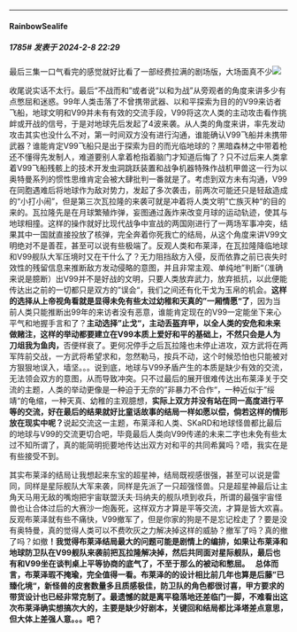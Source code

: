 
*****

####  RainbowSealife  
##### 1785#       发表于 2024-2-8 22:29

最后三集一口气看完的感觉就好比看了一部经费拉满的剧场版，大场面真不少<img src="https://static.saraba1st.com/image/smiley/face2017/057.png" referrerpolicy="no-referrer">

收尾说实话不太行。最后“不战而和”或者说“以和为战”从旁观者的角度来讲多少有点憋屈和迷惑。99年人类击落了不曾携带武器、以和平探索为目的的V99来访者飞船，地球文明和V99并未有有效的交流手段，V99将这次人类的主动攻击看作挑衅或开战的信号，于是对地球先后发起了4波来袭。从人类的角度来讲，率先发动攻击其实也没什么不对，第一时间双方没有进行沟通，谁能确认V99飞船并未携带武器？谁能肯定V99飞船只是出于探索为目的而光临地球的？黑暗森林之中带着枪还不懂得先发制人，难道要别人拿着枪指着脑门才知道后悔了？只不过后来人类拿着V99飞船残骸上的技术开发虫洞跳跃装置和战争机器特殊作战机甲兽这一行为以奥特曼系列的惯性思维肯定会被大肆批判一番就是了。考虑到双方未有沟通，V99在同胞遇难后将地球作为敌对势力，发起了多次袭击，前两次可能还只是轻敌造成的“小打小闹”，但是第三次瓦拉隆的来袭可就是冲着将人类文明”亡族灭种“的目的来的。瓦拉隆先是在月球繁殖炸弹，妄图通过轰炸来改变月球的运动轨迹，使其与地球相撞。这样的操作就好比现代战争中宣战的两国刚进行了一两场军事冲突，结果其中一国就直接投放了核弹，完全奔着你死我亡的结局，从这个角度来讲V99文明绝对不是善茬，甚至可以说有些极端了。反观人类和布莱泽，在瓦拉隆降临地球和V99舰队大军压境时又在干什么了？无力阻挡敌方入侵，反而依靠之前已丧失时效性的残留信息来推断敌方发动侵略的意图，并且非常主观、单纯地”判断“（准确来说是臆断）出V99并不是好战的文明，只要人类放弃武力，放弃抵抗，以此便能传达出之前的一切都只是双方的”误会“，我们之间还有化干戈为玉帛的机会。<strong>这样的选择从上帝视角看就是显得未免有些太过幼稚和天真的”一厢情愿“了</strong>，因为当前人类只能推断出99年的来访者没有恶意，谁能肯定现在的V99一定能坐下来心平气和地握手言和了？<strong>主动选择”止戈“，主动丢盔弃甲，以全人类的安危和未来做赌注，这样的举动都要建立在V99本质上爱好和平的基础上，不然只会是人为刀俎我为鱼肉，</strong>否便样衰了。更何况停手之后瓦拉隆也未停止进攻，双方武将在两军阵前交战，一方武将希望求和，忽然勒马，按兵不动，这个时候恐怕也只能被对方狠狠地误入，墙坚。。。说到底，地球与V99矛盾产生的本质是缺少有效的交流，无法领会双方的意图，从而导致冲突。只不过最后的展开很难传达出布莱泽关于交流的主题，人类的举动更像是一种迫于无奈的”非暴力不合作“，一种近似于”绥靖“的龟缩，一种天真、幼稚的主观臆想，<strong>实际上双方并没有站在同一高度进行平等的交流，好在最后的结果就好比童话故事的结局一样如愿以偿，倘若这样的情形放在现实中呢？</strong>说起交流这一主题，布莱泽和人类、SKaRD和地球怪兽都比最后的地球与V99的交流更切合吧，毕竟最后人类向V99传递的未来二字也未免有些太过不知所谓了，真的能简明扼要地传达出双方对和平的共同希冀吗？唔，我实在是有些接受不到。

其实布莱泽的结局让我想起来东宝的超星神，结局既视感很强，甚至可以说是雷同，同样是星际舰队大军来袭，同样是先派了一只超强怪兽。只是超星神最后让主角天马用无敌的嘴炮把宇宙联盟沃夫·玛纳夫的舰队喷到收兵，所谓的最强宇宙怪兽也让合体过后的大赛沙一炮轰死，这样双方才算是平等交流，才算是皆大欢喜。反观布莱泽就有些不痛快，V99撤军了，但是你家的狗是不是忘记栓走了？要是没有奥特曼，真的觉得人类可以不费吹灰之力解决掉这样的威胁？撤军了吗？真的撤了吗？如撤<strong>！我觉得布莱泽结局最大的问题可能是剧情上的编排，如果让布莱泽和地球防卫队在V99舰队来袭前把瓦拉隆解决掉，然后共同面对星际舰队，最后也有和V99坐在谈判桌上平等协商的底气了，不至于那么的被动和憋屈。  </strong>
<strong> 总体而言，布莱泽瑕不掩瑜，完全值得一看。布莱泽的的设计相比前几年也算是后藤”已臻化境“，新怪兽的皮套数量多且质感极佳，防卫队的角色都很讨喜，甲方要求的带货设计也已经非常克制了。最遗憾的就是离平稳落地还差临门一脚，不难看出这次布莱泽确实想搞次大的，主要是缺少好剧本，关键回和结局都比泽塔差点意思，但大体上差强人意。。。吧？</strong>

